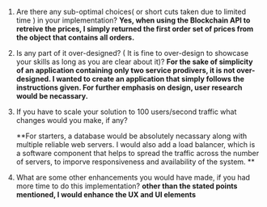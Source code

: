 
1. Are there any sub-optimal choices( or short cuts taken due to limited time ) in your implementation?
      **Yes, when using the Blockchain API to retreive the prices, I simply returned the first order set of prices from the object that contains all orders.** 


2. Is any part of it over-designed? ( It is fine to over-design to showcase your skills as long as you are clear about it)?
  **For the sake of simplicity of an application containing only two service prodivers, it is not over-designed. 
  I wanted to create an application that simply follows the instructions given. For further emphasis on design, user research would be necassary.**  

3. If you have to scale your solution to 100 users/second traffic what changes would you make, if any?


    **For starters, a database would be absolutely necassary along with multiple reliable web servers.
    I would also add a load balancer, which is a software component that helps to spread the traffic across the number of servers, to imporve responsiveness and
    availability of the system. **
    
  
  
4. What are some other enhancements you would have made, if you had more time to do this implementation?
    **other than the stated points mentioned, I would enhance the UX and UI elements**
    
 
